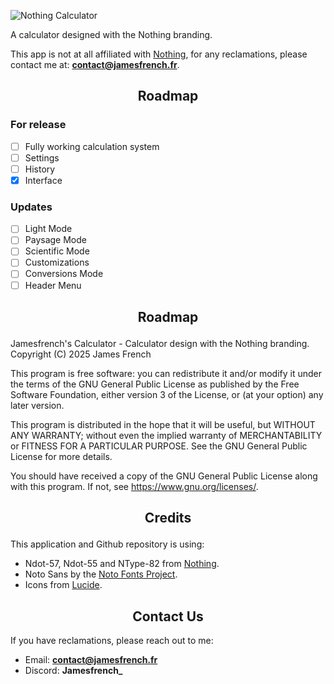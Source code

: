 ![Nothing Calculator](https://assets.jamesfrench.fr/nothing-calculator/header.png)

A calculator designed with the Nothing branding.

This app is not at all affiliated with [Nothing](https://nothing.tech), for any reclamations, please contact me at: **[contact@jamesfrench.fr](mailto:contact@jamesfrench.fr)**.

## <p align="center">Roadmap</p>

### For release
- [ ] Fully working calculation system
- [ ] Settings
- [ ] History
- [X] Interface
### Updates
- [ ] Light Mode
- [ ] Paysage Mode
- [ ] Scientific Mode
- [ ] Customizations
- [ ] Conversions Mode
- [ ] Header Menu

## <p align="center">Roadmap</p>

Jamesfrench's Calculator - Calculator design with the Nothing branding.</br>
Copyright (C) 2025  James French

This program is free software: you can redistribute it and/or modify
it under the terms of the GNU General Public License as published by
the Free Software Foundation, either version 3 of the License, or
(at your option) any later version.

This program is distributed in the hope that it will be useful,
but WITHOUT ANY WARRANTY; without even the implied warranty of
MERCHANTABILITY or FITNESS FOR A PARTICULAR PURPOSE.  See the
GNU General Public License for more details.

You should have received a copy of the GNU General Public License
along with this program.  If not, see <https://www.gnu.org/licenses/>.

## <p align="center">Credits</p>

This application and Github repository is using:
- Ndot-57, Ndot-55 and NType-82 from [Nothing](https://nothing.tech).
- Noto Sans by the [Noto Fonts Project](https://github.com/notofonts).
- Icons from [Lucide](https://lucide.dev/).

## <div align="center">Contact Us</div>

If you have reclamations, please reach out to me:
- Email: **[contact@jamesfrench.fr](mailto:contact@jamesfrench.fr)**
- Discord: **Jamesfrench_**
